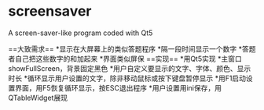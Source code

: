 # screensaver
A screen-saver-like program coded with Qt5

==大致需求==
*显示在大屏幕上的类似答题程序
*隔一段时间显示一个数字
*答题者自己把这些数字的和加起来
*界面类似屏保
==实现==
*用Qt5实现
*主窗口showFullScreen，背景固定黑色
*用户自定义要显示的文字、字体、颜色、显示时长
*循环显示用户设置的文字，除非移动鼠标或按下键盘暂停显示
*用F1启动设置界面，用F5恢复循环显示，按ESC退出程序
*用户设置用ini保存，用QTableWidget展现
